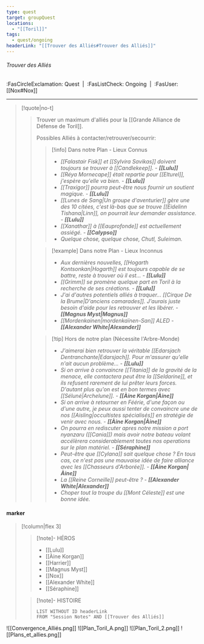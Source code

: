 ```yaml
---
type: quest
target: groupQuest
locations:
  - "[[Toril]]"
tags:
  - quest/ongoing
headerLink: "[[Trouver des Alliés#Trouver des Alliés]]"
---
```

###### Trouver des Alliés
<span class="sub2">:FasCircleExclamation: Quest&nbsp;&nbsp;|&nbsp;&nbsp;:FasListCheck: Ongoing&nbsp;&nbsp;|&nbsp;&nbsp;:FasUser: [[Nox#Nox]]</span>
___

> [!quote|no-t]
>>Trouver un maximum d'alliés pour la [[Grande Alliance de Défense de Toril]].
>>
>>Possibles Alliés à contacter/retrouver/secourrir:
>>> [!info] Dans notre Plan - Lieux Connus
>>> - *[[Falastair Fisk]] et [[Sylvira Savikas]] doivent toujours se trouver à [[Candlekeep]].* - ***[[Lulu]]***
>>> - *[[Réya Mornecape]] était repartie pour [[Elturel]], j'espère qu'elle va bien.* - ***[[Lulu]]***
>>> - *[[Traxigor]] pourra peut-être nous fournir un soutient magique.* - ***[[Lulu]]***
>>> - *[[Lunes de Sang|Un groupe d'aventurier]] gère une des 10 citées, c'est là-bas que se trouve [[Eidelinn Tishana|Linn]], on pourrait leur demander assistance.* - ***[[Lulu]]***
>>> - *[[Xanathar]] à [[Eauprofonde]] est actuellement assiégé.* - ***[[Calypso]]***
>>> - *Quelque chose, quelque chose, Chutl, Suleiman.*
>>
>>> [!example] Dans notre Plan - Lieux Inconnus
>>> - *Aux dernières nouvelles, [[Hogarth Kontsonkan|Hogarth]] est toujours capable de se battre, reste à trouver où il est...* - ***[[Lulu]]***
>>> - *[[Grimm]] se promène quelque part en Toril à la recherche de ses créations.* - ***[[Lulu]]***
>>> - *J'ai d'autres potentiels alliés à traquer... [[Cirque De la Brume|D'anciens camarades]]. J'aurais juste besoin d'aide pour les retrouver et les libérer.* - ***[[Magnus Myst|Magnus]]***
>>> - *[[Mordenkainen|mordenkaïnen-San]] ALED* - ***[[Alexander White|Alexander]]***
>>
>>> [!tip] Hors de notre plan (Nécessite l'Arbre-Monde)
>>> - *J'aimerai bien retrouver la véritable [[Edarsjach Dentranchante|Edarsjach]]. Pour m'assurer qu'elle n'ait aucun problème...* - ***[[Lulu]]***
>>> - *Si on arrive à convaincre [[Titania]] de la gravité de la menace, elle contactera peut être la [[Seldarine]], et ils refusent rarement de lui prêter leurs forces. D'autant plus qu'on est en bon termes avec [[Séluné|Archelune]].* - ***[[Àine Korgan|Àine]]***
>>> - *Si on arrive à retourner en Féérie, d'une façon ou d'une autre, je peux aussi tenter de convaincre une de nos [[Aisling|occultistes spécialisés]] en stratégie de venir avec nous.* - ***[[Àine Korgan|Àine]]***
>>> - *On pourra en rediscuter apres notre mission a port nyanzaru ([[Cania]]) mais avoir notre bateau volant accélèrera considerablement toutes nos operations sur le plan matériel.* - ***[[Séraphine]]***
>>> - *Peut-être que [[Cylana]] sait quelque chose ? En tous cas, ce n'est pas une mauvaise idée de faire alliance avec les [[Chasseurs d'Arborée]].* - ***[[Àine Korgan|Àine]]***
>>> - *La [[Reine Corneille]] peut-être ?* - ***[[Alexander White|Alexander]]***
>>> - *Choper tout la troupe du [[Mont Céleste]] est une bonne idée.*

#### marker
> [!column|flex 3]
> > [!note]- HÉROS
> >- [[Lulu]]
> >- [[Àine Korgan]]
>> - [[Harrier]]
>> - [[Magnus Myst]]
>> - [[Nox]]
>> - [[Alexander White]]
>> - [[Séraphine]]
> 
>>[!note]- HISTOIRE
>>```dataview
>>LIST WITHOUT ID headerLink
>>FROM "Session Notes" AND [[Trouver des Alliés]]
>
![[Convergence_Alliés.png]] 
![[Plan_Toril_A.png]]
![[Plan_Toril_2.png]]
![[Plans_et_allies.png]]